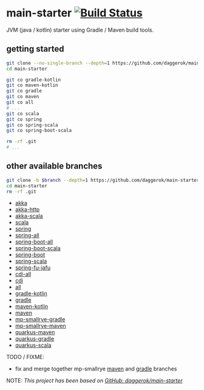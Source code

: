 # main-starter [![Build Status](https://travis-ci.org/daggerok/main-starter.svg?branch=master)](https://travis-ci.org/daggerok/main-starter)
JVM (java / kotlin) starter using Gradle / Maven build tools.

## getting started

```bash
git clone --no-single-branch --depth=1 https://github.com/daggerok/main-starter.git
cd main-starter

git co gradle-kotlin
git co maven-kotlin
git co gradle
git co maven
git co all
# ...
git co scala
git co spring
git co spring-scala
git co spring-boot-scala

rm -rf .git
# ...
```

## other available branches

```bash
git clone -b $branch --depth=1 https://github.com/daggerok/main-starter.git
cd main-starter
rm -rf .git
```

* [akka](https://github.com/daggerok/main-starter/tree/akka/)
* [akka-http](https://github.com/daggerok/main-starter/tree/akka-http/)
* [akka-scala](https://github.com/daggerok/main-starter/tree/akka-scala/)
* [scala](https://github.com/daggerok/main-starter/tree/scala/)
* [spring](https://github.com/daggerok/main-starter/tree/spring/)
* [spring-all](https://github.com/daggerok/main-starter/tree/spring-all/)
* [spring-boot-all](https://github.com/daggerok/main-starter/tree/spring-boot-all/)
* [spring-boot-scala](https://github.com/daggerok/main-starter/tree/spring-boot-scala/)
* [spring-boot](https://github.com/daggerok/main-starter/tree/spring-boot/)
* [spring-scala](https://github.com/daggerok/main-starter/tree/spring-fu-jafu/)
* [spring-fu-jafu](https://github.com/daggerok/main-starter/tree/spring-scala/)
* [cdi-all](https://github.com/daggerok/main-starter/tree/cdi-all/)
* [cdi](https://github.com/daggerok/main-starter/tree/cdi/)
* [all](https://github.com/daggerok/main-starter/tree/all/)
* [gradle-kotlin](https://github.com/daggerok/main-starter/tree/gradle-kotlin/)
* [gradle](https://github.com/daggerok/main-starter/tree/gradle/)
* [maven-kotlin](https://github.com/daggerok/main-starter/tree/maven-kotlin/)
* [maven](https://github.com/daggerok/main-starter/tree/maven/)
* [mp-smallrye-gradle](https://github.com/daggerok/main-starter/tree/mp-smallrye-gradle/)
* [mp-smallrye-maven](https://github.com/daggerok/main-starter/tree/mp-smallrye-maven/)
* [quarkus-maven](https://github.com/daggerok/main-starter/tree/quarkus-mavem/)
* [quarkus-gradle](https://github.com/daggerok/main-starter/tree/quarkus-gradle/)
* [quarkus-scala](https://github.com/daggerok/main-starter/tree/quarkus-scala/)

TODO / FIXME:
* fix and merge together mp-smallrye [maven](https://github.com/daggerok/main-starter/tree/mp-smallrye-maven/) and [gradle](https://github.com/daggerok/main-starter/tree/mp-smallrye-gradle/) branches

NOTE: _This project has been based on [GitHub: daggerok/main-starter](https://github.com/daggerok/main-starter)_

<!--
_update versions_

```bash
./mvnw versions:display-property-updates
./gradlew dependencyUpdates -Drevision=release
```
-->
